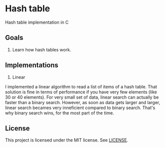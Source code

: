 # Hash table
Hash table implementation in C

## Goals

1. Learn how hash tables work.

## Implementations

1. Linear

I implemented a linear algorithm to read a list of items of a hash table. That solution is fine in terms of performance if you
have very few elements (like 30 or 40 elements). For very small set of data, linear search can actually be faster than a binary
search. However, as soon as data gets larger and larger, linear search becames very inneficient compared to binary search.
That's why binary search wins, for the most part of the time.

## License
This project is licensed under the MIT license. See [LICENSE](LICENSE).

